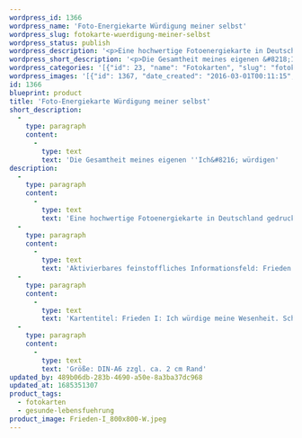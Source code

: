 ```yaml
---
wordpress_id: 1366
wordpress_name: 'Foto-Energiekarte Würdigung meiner selbst'
wordpress_slug: fotokarte-wuerdigung-meiner-selbst
wordpress_status: publish
wordpress_description: '<p>Eine hochwertige Fotoenergiekarte in Deutschland gedruckt und in Handarbeit laminiert.  Sie ist in Postkartengröße (DIN-A6) gut zu transportieren und kann auch auf den Körper aufgelegt werden.</p><p>Aktivierbares feinstoffliches Informationsfeld: Frieden – Wahrhaftige Würdigung – Gesamtheit des eigenen ,Ich‘: Sich selbst würdigen in der Gesamtheit, welche das eigene ''Ich'', die eigene Wesenheit darstellt.</p><p>Kartentitel: Frieden I: Ich würdige meine Wesenheit. Schwingung: Orange</p><p>Größe: DIN-A6 zzgl. ca. 2 cm Rand<br />Andere Formate sind individuell für Sie innerhalb weniger Tage herstellbar. Bitte kontaktieren Sie uns hierfür unter <a href="mailto:info@elvedenverlag.de">info@elvedenverlag.de</a>.</p><p><a href="https://my.feenbaum.de/anwendung-energiebilder-foto-laminiert/">Anwendungshinweise</a>      <a href="https://my.feenbaum.de/produktinformationen-fotokarten/">Produktinformationen</a></p>'
wordpress_short_description: '<p>Die Gesamtheit meines eigenen &#8218;Ich&#8216; würdigen<br /><em>Hinweis: Das Wasserzeichen &#8222;Elveden Verlag Energiebild&#8220; wird nicht mit gedruckt</em></p>'
wordpress_categories: '[{"id": 23, "name": "Fotokarten", "slug": "fotokarten"}, {"id": 38, "name": "Gesunde Lebensf\u00fchrung", "slug": "gesunde-lebensfuehrung"}]'
wordpress_images: '[{"id": 1367, "date_created": "2016-03-01T00:11:15", "date_created_gmt": "2016-02-29T22:11:15", "date_modified": "2016-03-01T00:11:15", "date_modified_gmt": "2016-02-29T22:11:15", "src": "https://my.feenbaum.de/wp-content/uploads/2016/02/Frieden-I_800x800-W.jpeg", "name": "Frieden I_800x800-W", "alt": ""}]'
id: 1366
blueprint: product
title: 'Foto-Energiekarte Würdigung meiner selbst'
short_description:
  -
    type: paragraph
    content:
      -
        type: text
        text: 'Die Gesamtheit meines eigenen ''Ich&#8216; würdigen'
description:
  -
    type: paragraph
    content:
      -
        type: text
        text: 'Eine hochwertige Fotoenergiekarte in Deutschland gedruckt und in Handarbeit laminiert.  Sie ist in Postkartengröße (DIN-A6) gut zu transportieren und kann auch auf den Körper aufgelegt werden.'
  -
    type: paragraph
    content:
      -
        type: text
        text: 'Aktivierbares feinstoffliches Informationsfeld: Frieden – Wahrhaftige Würdigung – Gesamtheit des eigenen ,Ich‘: Sich selbst würdigen in der Gesamtheit, welche das eigene ''Ich'', die eigene Wesenheit darstellt.'
  -
    type: paragraph
    content:
      -
        type: text
        text: 'Kartentitel: Frieden I: Ich würdige meine Wesenheit. Schwingung: Orange'
  -
    type: paragraph
    content:
      -
        type: text
        text: 'Größe: DIN-A6 zzgl. ca. 2 cm Rand'
updated_by: 489b06db-283b-4690-a50e-8a3ba37dc968
updated_at: 1685351307
product_tags:
  - fotokarten
  - gesunde-lebensfuehrung
product_image: Frieden-I_800x800-W.jpeg
---
```

